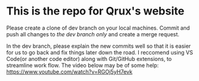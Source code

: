 # This is the repo for Qrux's website

Please create a clone of dev branch on your local machines. Commit and push all changes to *the dev branch only* and create a merge request. 

In the dev branch, please explain the new commits well so that it is easier for us to go back and fix things later down the road.
I reccomend using VS Code(or another code editor) along with Git/GitHub extensions, to streamline work flow. The video below may be of some help:
https://www.youtube.com/watch?v=RGOj5yH7evk

